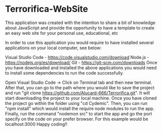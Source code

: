 # Terrorifica-WebSite
This application was created with the intention to share a bit of knowledge about JavaScript and provide the opportunity to have a template to create an easy web site for your personal use, educational, etc

In order to use this application you would require to have installed several applications on your local computer, see below:

Visual Studio Code - https://code.visualstudio.com/download
Node.js - https://nodejs.org/es/download/
Git - https://git-scm.com/downloads
Once you have downloaded and installed the above applications you would need to install some dependencies to run the code successfully.

Open Visual Studio Code -> Click on Terminal tab and then new terminal.
After that, you can go to the path where you would like to save the project and run "git clone https://github.com/Alucard-666/Terrorifica.git". It will start downloading the project to your local machine.
Once you have cloned the project go within the folder using "cd Cydemic".
Then, you can run "npm install" which would install the require node modules to run the app.
Finally, run the command "nodemon src" to start the app and go the port specify on the code on your prefer browser. For this example would be localhost:3000
Happy coding!!
